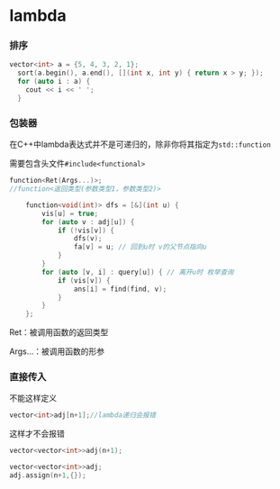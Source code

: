 # lambda

### 排序

```c++
vector<int> a = {5, 4, 3, 2, 1};
  sort(a.begin(), a.end(), [](int x, int y) { return x > y; });
  for (auto i : a) {
    cout << i << ' ';
  }
```

### 包装器

在C++中lambda表达式并不是可递归的，除非你将其指定为`std::function`

需要包含头文件`#include<functional>`

```c++
function<Ret(Args...)>;
//function<返回类型(参数类型1，参数类型2)>

    function<void(int)> dfs = [&](int u) {
        vis[u] = true;
        for (auto v : adj[u]) {
            if (!vis[v]) {
                dfs(v);
                fa[v] = u; // 回到u时 v的父节点指向u
            }
        }
        for (auto [v, i] : query[u]) { // 离开u时 枚举查询
            if (vis[v]) {
                ans[i] = find(find, v);
            }
        }
    };
```

Ret：被调用函数的返回类型

Args...：被调用函数的形参

### 直接传入

不能这样定义

```c++
vector<int>adj[n+1];//lambda递归会报错
```

这样才不会报错

```c++
vector<vector<int>>adj(n+1);

vector<vector<int>>adj;
adj.assign(n+1,{});
```

